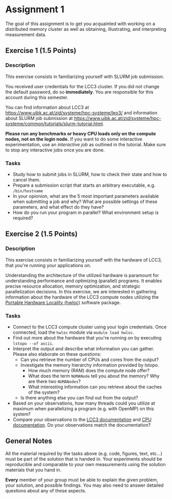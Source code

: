 # Assignment 1

The goal of this assignment is to get you acquainted with working on a distributed memory cluster as well as obtaining, illustrating, and interpreting measurement data.

## Exercise 1 (1.5 Points)

### Description

This exercise consists in familiarizing yourself with SLURM job submission.

You received user credentials for the LCC3 cluster. If you did not change the default password, do so **immediately**. You are responsible for this account during this semester.

You can find information about LCC3 at https://www.uibk.ac.at/zid/systeme/hpc-systeme/leo3/ and information about SLURM job submission at https://www.uibk.ac.at/zid/systeme/hpc-systeme/common/tutorials/slurm-tutorial.html.

**Please run any benchmarks or heavy CPU loads only on the compute nodes, not on the login node.**
If you want to do some interactive experimentation, use an *interactive job* as outlined in the tutorial. Make sure to stop any interactive jobs once you are done.

### Tasks

- Study how to submit jobs in SLURM, how to check their state and how to cancel them.
- Prepare a submission script that starts an arbitrary executable, e.g. `/bin/hostname`
- In your opionion, what are the 5 most important parameters available when submitting a job and why? What are possible settings of these parameters, and what effect do they have?
- How do you run your program in parallel? What environment setup is required?

## Exercise 2 (1.5 Points)

### Description

This exercise consists in familiarizing yourself with the hardware of LCC3, that you're running your applications on.

Understanding the architecture of the utilized hardware is paramount for understanding performance and optimizing (parallel) programs. It enables precise resource allocation, memory optimization, and strategic parallelization decisions. In this exercise, we are interested in gathering information about the hardware of the LCC3 compute nodes utilizing the [Portable Hardware Locality (hwloc)](https://www.open-mpi.org/projects/hwloc/) software package.

### Tasks

- Connect to the LCC3 compute cluster using your login credentials. Once connected, load the `hwloc` module via `module load hwloc`.
- Find out more about the hardware that you're running on by executing `lstopo --of ascii`.
- Interpret the output and describe what information you can gather. Please also elaborate on these questions:
  - Can you retrieve the number of CPUs and cores from the output?
  - Investigate the memory hierarchy information provided by lstopo.
    - How much memory (RAM) does the compute node offer?
    - What does the term `NUMANode` tell you about the memory? Why are there two `NUMANodes`?
    - What interesting information can you retrieve about the caches of the system?
  - Is there anything else you can find out from the output?
- Based on your observations, how many threads could you utilize at maximum when parallelizing a program (e.g. with OpenMP) on this system?
- Compare your observations to the [LCC3 documentation](https://www.uibk.ac.at/zid/systeme/hpc-systeme/leo3/hardware/) and [CPU documentation](https://www.intel.com/content/www/us/en/products/sku/47922/intel-xeon-processor-x5650-12m-cache-2-66-ghz-6-40-gts-intel-qpi/specifications.html). Do your observations match the documentation?

## General Notes

All the material required by the tasks above (e.g. code, figures, text, etc...) must be part of the solution that is handed in. Your experiments should be reproducible and comparable to your own measurements using the solution materials that you hand in.

**Every** member of your group must be able to explain the given problem, your solution, and possible findings. You may also need to answer detailed questions about any of these aspects.
